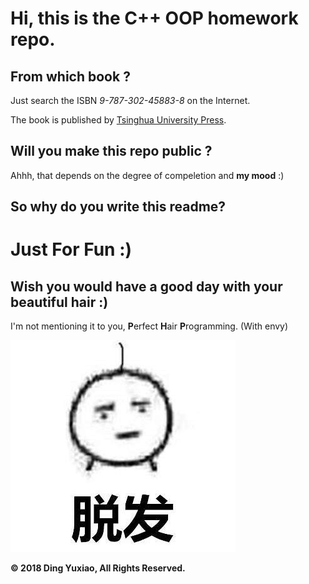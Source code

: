 # Hi, this is the C++ OOP homework repo.

## From which book ?

Just search the ISBN *9-787-302-45883-8* on the Internet.

The book is published by [Tsinghua University Press](http://www.wqbook.com).

## Will you make this repo public ?

Ahhh, that depends on the degree of compeletion and **my mood** :)

## So why do you write this readme?

# Just For Fun :)

## Wish you would have a good day with your beautiful hair :)
   
I'm not mentioning it to you, **P**erfect **H**air **P**rogramming. (With envy)

![No Hair](/images/nohair.jpg)

**&copy; 2018 Ding Yuxiao, All Rights Reserved.**
